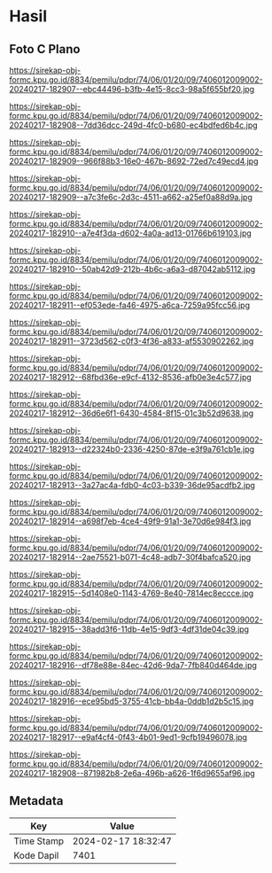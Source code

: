 # Hasil

## Foto C Plano

https://sirekap-obj-formc.kpu.go.id/8834/pemilu/pdpr/74/06/01/20/09/7406012009002-20240217-182907--ebc44496-b3fb-4e15-8cc3-98a5f655bf20.jpg

https://sirekap-obj-formc.kpu.go.id/8834/pemilu/pdpr/74/06/01/20/09/7406012009002-20240217-182908--7dd36dcc-249d-4fc0-b680-ec4bdfed6b4c.jpg

https://sirekap-obj-formc.kpu.go.id/8834/pemilu/pdpr/74/06/01/20/09/7406012009002-20240217-182909--966f88b3-16e0-467b-8692-72ed7c49ecd4.jpg

https://sirekap-obj-formc.kpu.go.id/8834/pemilu/pdpr/74/06/01/20/09/7406012009002-20240217-182909--a7c3fe6c-2d3c-4511-a662-a25ef0a88d9a.jpg

https://sirekap-obj-formc.kpu.go.id/8834/pemilu/pdpr/74/06/01/20/09/7406012009002-20240217-182910--a7e4f3da-d602-4a0a-ad13-01766b619103.jpg

https://sirekap-obj-formc.kpu.go.id/8834/pemilu/pdpr/74/06/01/20/09/7406012009002-20240217-182910--50ab42d9-212b-4b6c-a6a3-d87042ab5112.jpg

https://sirekap-obj-formc.kpu.go.id/8834/pemilu/pdpr/74/06/01/20/09/7406012009002-20240217-182911--ef053ede-fa46-4975-a6ca-7259a95fcc56.jpg

https://sirekap-obj-formc.kpu.go.id/8834/pemilu/pdpr/74/06/01/20/09/7406012009002-20240217-182911--3723d562-c0f3-4f36-a833-af5530902262.jpg

https://sirekap-obj-formc.kpu.go.id/8834/pemilu/pdpr/74/06/01/20/09/7406012009002-20240217-182912--68fbd36e-e9cf-4132-8536-afb0e3e4c577.jpg

https://sirekap-obj-formc.kpu.go.id/8834/pemilu/pdpr/74/06/01/20/09/7406012009002-20240217-182912--36d6e6f1-6430-4584-8f15-01c3b52d9638.jpg

https://sirekap-obj-formc.kpu.go.id/8834/pemilu/pdpr/74/06/01/20/09/7406012009002-20240217-182913--d22324b0-2336-4250-87de-e3f9a761cb1e.jpg

https://sirekap-obj-formc.kpu.go.id/8834/pemilu/pdpr/74/06/01/20/09/7406012009002-20240217-182913--3a27ac4a-fdb0-4c03-b339-36de95acdfb2.jpg

https://sirekap-obj-formc.kpu.go.id/8834/pemilu/pdpr/74/06/01/20/09/7406012009002-20240217-182914--a698f7eb-4ce4-49f9-91a1-3e70d6e984f3.jpg

https://sirekap-obj-formc.kpu.go.id/8834/pemilu/pdpr/74/06/01/20/09/7406012009002-20240217-182914--2ae75521-b071-4c48-adb7-30f4bafca520.jpg

https://sirekap-obj-formc.kpu.go.id/8834/pemilu/pdpr/74/06/01/20/09/7406012009002-20240217-182915--5d1408e0-1143-4769-8e40-7814ec8eccce.jpg

https://sirekap-obj-formc.kpu.go.id/8834/pemilu/pdpr/74/06/01/20/09/7406012009002-20240217-182915--38add3f6-11db-4e15-9df3-4df31de04c39.jpg

https://sirekap-obj-formc.kpu.go.id/8834/pemilu/pdpr/74/06/01/20/09/7406012009002-20240217-182916--df78e88e-84ec-42d6-9da7-7fb840d464de.jpg

https://sirekap-obj-formc.kpu.go.id/8834/pemilu/pdpr/74/06/01/20/09/7406012009002-20240217-182916--ece95bd5-3755-41cb-bb4a-0ddb1d2b5c15.jpg

https://sirekap-obj-formc.kpu.go.id/8834/pemilu/pdpr/74/06/01/20/09/7406012009002-20240217-182917--e9af4cf4-0f43-4b01-9ed1-9cfb19496078.jpg

https://sirekap-obj-formc.kpu.go.id/8834/pemilu/pdpr/74/06/01/20/09/7406012009002-20240217-182908--871982b8-2e6a-496b-a626-1f6d9655af96.jpg


## Metadata

| Key        | Value               |
| ---------- | ------------------- |
| Time Stamp | 2024-02-17 18:32:47 |
| Kode Dapil | 7401                |



